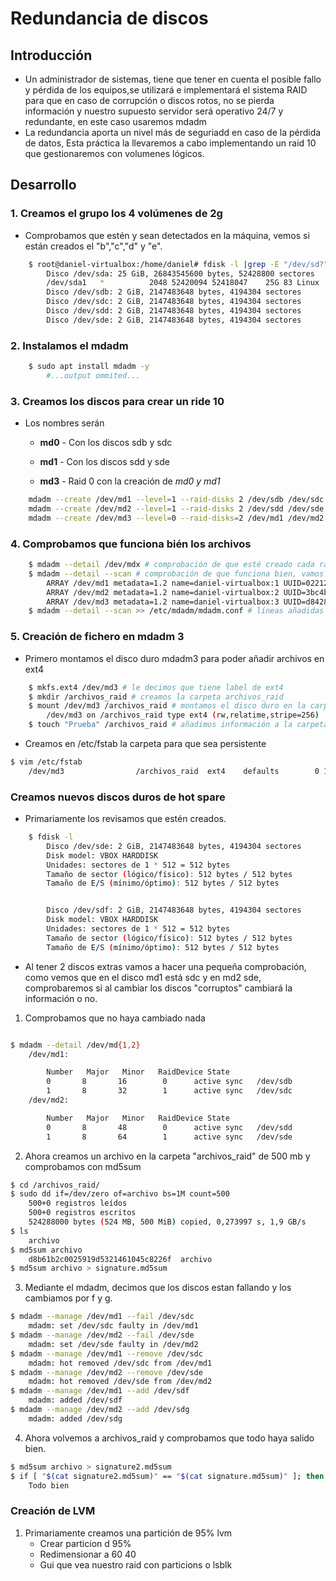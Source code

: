 # Redundancia de discos

## Introducción

- Un administrador de sistemas, tiene que tener en cuenta el posible fallo y pérdida de los equipos,se utilizará e implementará el sistema RAID para que en caso de corrupción o discos rotos, no se pierda información y nuestro supuesto servidor será operativo 24/7 y redundante, en este caso usaremos mdadm
- La redundancia aporta un nivel más de seguriadd en caso de la pérdida de datos, Esta práctica la llevaremos a cabo implementando un raid 10 que gestionaremos con volumenes lógicos.

## Desarrollo

### 1. Creamos el grupo los 4 volúmenes de 2g

- Comprobamos que estén y sean detectados en la máquina, vemos si están creados el "b","c","d" y "e".

```bash
    $ root@daniel-virtualbox:/home/daniel# fdisk -l |grep -E "/dev/sd?"
        Disco /dev/sda: 25 GiB, 26843545600 bytes, 52428800 sectores
        /dev/sda1   *          2048 52420094 52418047    25G 83 Linux
        Disco /dev/sdb: 2 GiB, 2147483648 bytes, 4194304 sectores
        Disco /dev/sdc: 2 GiB, 2147483648 bytes, 4194304 sectores
        Disco /dev/sdd: 2 GiB, 2147483648 bytes, 4194304 sectores
        Disco /dev/sde: 2 GiB, 2147483648 bytes, 4194304 sectores
```

### 2. Instalamos el mdadm

```bash
    $ sudo apt install mdadm -y
        #...output ommited...
```

### 3. Creamos los discos para crear un ride 10

- Los nombres serán
  - **md0** - Con los discos sdb y sdc
  
  - **md1** - Con los discos sdd y sde

  - **md3** - Raid 0 con la creación de *md0 y md1*

```bash
    mdadm --create /dev/md1 --level=1 --raid-disks 2 /dev/sdb /dev/sdc  # creación de raid1
    mdadm --create /dev/md2 --level=1 --raid-disks 2 /dev/sdd /dev/sde  # creación del otro raid1
    mdadm --create /dev/md3 --level=0 --raid-disks=2 /dev/md1 /dev/md2  # creación del raid 0 (10)
```

### 4. Comprobamos que funciona bién los archivos

```bash
    $ mdadm --detail /dev/mdx # comprobación de que esté creado cada raid
    $ mdadm --detail --scan # comprobación de que funciona bien, vamos a añadirlo a >> etc/mdadm/mdadm.conf
        ARRAY /dev/md1 metadata=1.2 name=daniel-virtualbox:1 UUID=02212486:37e46264:ed41344b:f4227a84
        ARRAY /dev/md2 metadata=1.2 name=daniel-virtualbox:2 UUID=3bc4b572:8f9264c7:19986c9c:2dbcaf05
        ARRAY /dev/md3 metadata=1.2 name=daniel-virtualbox:3 UUID=d842854b:93c82938:d62863b8:d452e35f
    $ mdadm --detail --scan >> /etc/mdadm/mdadm.conf # líneas añadidas al archivo
```

### 5. Creación de fichero en mdadm 3

- Primero montamos el disco duro mdadm3 para poder añadir archivos en ext4

```bash
    $ mkfs.ext4 /dev/md3 # le decimos que tiene label de ext4
    $ mkdir /archivos_raid # creamos la carpeta archivos_raid
    $ mount /dev/md3 /archivos_raid # montamos el disco duro en la carpeta
        /dev/md3 on /archivos_raid type ext4 (rw,relatime,stripe=256)
    $ touch "Prueba" /archivos_raid # añadimos información a la carpeta montada, simplemente de ejemplo
```

- Creamos en /etc/fstab la carpeta para que sea persistente

```bash
$ vim /etc/fstab
    /dev/md3                /archivos_raid  ext4    defaults        0 1 # añadimos para que se quede de forma persistente
```

### Creamos nuevos discos duros de hot spare

- Primariamente los revisamos que estén creados.
```bash
    $ fdisk -l
        Disco /dev/sde: 2 GiB, 2147483648 bytes, 4194304 sectores
        Disk model: VBOX HARDDISK   
        Unidades: sectores de 1 * 512 = 512 bytes
        Tamaño de sector (lógico/físico): 512 bytes / 512 bytes
        Tamaño de E/S (mínimo/óptimo): 512 bytes / 512 bytes


        Disco /dev/sdf: 2 GiB, 2147483648 bytes, 4194304 sectores
        Disk model: VBOX HARDDISK   
        Unidades: sectores de 1 * 512 = 512 bytes
        Tamaño de sector (lógico/físico): 512 bytes / 512 bytes
        Tamaño de E/S (mínimo/óptimo): 512 bytes / 512 bytes
```

- Al tener 2 discos extras vamos a hacer una pequeña comprobación, como vemos que en el disco md1 está sdc y en md2 sde, comprobaremos si al cambiar los discos "corruptos" cambiará la información o no.

1. Comprobamos que no haya cambiado nada
```bash

$ mdadm --detail /dev/md{1,2}
    /dev/md1:

        Number   Major   Minor   RaidDevice State
        0       8       16        0      active sync   /dev/sdb
        1       8       32        1      active sync   /dev/sdc
    /dev/md2:

        Number   Major   Minor   RaidDevice State
        0       8       48        0      active sync   /dev/sdd
        1       8       64        1      active sync   /dev/sde
```

2. Ahora creamos un archivo en la carpeta "archivos_raid" de 500 mb y comprobamos con md5sum

```bash
$ cd /archivos_raid/
$ sudo dd if=/dev/zero of=archivo bs=1M count=500
    500+0 registros leídos
    500+0 registros escritos
    524288000 bytes (524 MB, 500 MiB) copied, 0,273997 s, 1,9 GB/s
$ ls
    archivo
$ md5sum archivo 
    d8b61b2c0025919d5321461045c8226f  archivo
$ md5sum archivo > signature.md5sum 

```
3. Mediante el mdadm, decimos que los discos estan fallando y los cambiamos por f y g.


```bash
$ mdadm --manage /dev/md1 --fail /dev/sdc
    mdadm: set /dev/sdc faulty in /dev/md1
$ mdadm --manage /dev/md2 --fail /dev/sde
    mdadm: set /dev/sde faulty in /dev/md2
$ mdadm --manage /dev/md1 --remove /dev/sdc
    mdadm: hot removed /dev/sdc from /dev/md1
$ mdadm --manage /dev/md2 --remove /dev/sde
    mdadm: hot removed /dev/sde from /dev/md2
$ mdadm --manage /dev/md1 --add /dev/sdf
    mdadm: added /dev/sdf
$ mdadm --manage /dev/md2 --add /dev/sdg
    mdadm: added /dev/sdg
```

4. Ahora volvemos a archivos_raid y comprobamos que todo haya salido bien.
```bash
$ md5sum archivo > signature2.md5sum
$ if [ "$(cat signature2.md5sum)" == "$(cat signature.md5sum)" ]; then  echo -e "Todo bien"; else echo -e "algo ha fallado"; fi
    Todo bien
```




### Creación de LVM


1. Primariamente creamos una partición de 95%
lvm 
    - Crear particion d 95% 
    - Redimensionar a 60 40
    - Gui que vea nuestro raid con particions o lsblk
